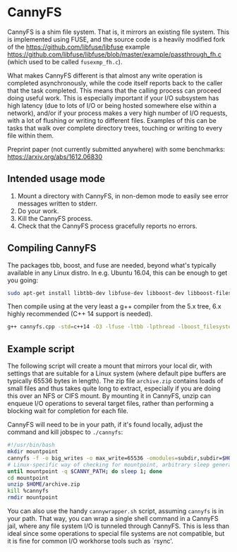 # CannyFS

CannyFS is a shim file system. That is, it mirrors an existing file system. This is implemented using FUSE, and the source code is a heavily
modified fork of the https://github.com/libfuse/libfuse example https://github.com/libfuse/libfuse/blob/master/example/passthrough_fh.c (which used to be called `fusexmp_fh.c`).

What makes CannyFS different is that almost any write operation is completed asynchronously, while the code itself reports back
to the caller that the task completed. This means that the calling process can proceed doing useful work. This is especially important
if your I/O subsystem has high latency (due to lots of I/O or being hosted somewhere else within a network), and/or if your process
makes a very high number of I/O requests, with a lot of flushing or writing to different files. Examples of this can be tasks that walk over
complete directory trees, touching or writing to every file within them.

Preprint paper (not currently submitted anywhere) with some benchmarks: https://arxiv.org/abs/1612.06830

## Intended usage mode

1. Mount a directory with CannyFS, in non-demon mode to easily see error messages written to stderr.
2. Do your work.
3. Kill the CannyFS process.
4. Check that the CannyFS process gracefully reports no errors.

## Compiling CannyFS
The packages tbb, boost, and fuse are needed, beyond what's typically available in any Linux distro. In e.g. Ubuntu 16.04, this can be enough to get you going:

```bash
sudo apt-get install libtbb-dev libfuse-dev libboost-dev libboost-filesystem-dev libboost-system-dev
```

Then compile using at the very least a g++ compiler from the 5.x tree, 6.x highly recommended (C++ 14 support is needed).

```bash
g++ cannyfs.cpp -std=c++14 -O3 -lfuse -ltbb -lpthread -lboost_filesystem -lboost_system -D_FILE_OFFSET_BITS=64 -o cannyfs
```

## Example script
The following script will create a mount that mirrors your local dir, with settings that are suitable for a Linux system
(where default pipe buffers are typically 65536 bytes in length). The zip file `archive.zip` contains loads of small files and thus takes
quite long to extract, especially if you are doing this over an NFS or CIFS mount. By mounting it in CannyFS, unzip can enqueue I/O operations
to several target files, rather than performing a blocking wait for completion for each file.

CannyFS will need to be in your path, if it's found locally, adjust the command and kill jobspec to `./cannyfs`:

```bash
#!/usr/bin/bash
mkdir mountpoint
cannyfs -f -o big_writes -o max_write=65536 -omodules=subdir,subdir=$HOME mountpoint &
# Linux-specific way of checking for mountpoint, arbitrary sleep generally works fine as well
until mountpoint -q $CANNY_PATH; do sleep 1; done
cd mountpoint
unzip $HOME/archive.zip
kill %cannyfs
rmdir mountpoint
```

You can also use the handy `cannywrapper.sh` script, assuming `cannyfs` is in your path. That way, you can wrap a single shell command in a CannyFS jail,
where any file system I/O is tunneled through CannyFS. This is less than ideal since some operations to special file systems are not compatible, but
it is fine for common I/O workhorse tools such as `rsync'.
